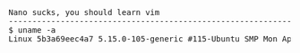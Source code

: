 <pre>
Nano sucks, you should learn vim
----------------------------------------------------------------
$ uname -a 
Linux 5b3a69eec4a7 5.15.0-105-generic #115-Ubuntu SMP Mon Apr 15 09:52:04 UTC 2024 aarch64 aarch64 aarch64 GNU/Linux
